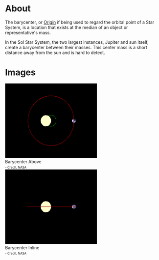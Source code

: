 <!-- TITLE: Barycenter -->
<!-- SUBTITLE: Center of mass -->

# About
The barycenter, or [Origin](/mathematics/origin) if being used to regard the orbital point of a Star System, is a location that exists at the median of an object or representative's mass.

In the Sol Star System, the two largest instances, Jupiter and sun itself, create a barycenter between their masses. This center mass is a short distance away from the sun and is hard to detect.

# Images
<link rel="stylesheet" href="/uploads/css/core.css">

<div class="gallery">
	<a target="_blank" href="/uploads/math/barycenter-above.gif">
		<img src="/uploads/math/barycenter-above.gif" alt="drawing"/>
	</a>
	<div class="desc">Barycenter Above<br><font size="1">- Credit, NASA</font></div>
</div>

<div class="gallery">
	<a target="_blank" href="/uploads/math/barycenter-inline.gif">
		<img src="/uploads/math/barycenter-inline.gif" alt="drawing"/>
	</a>
	<div class="desc">Barycenter Inline<br><font size="1">- Credit, NASA</font></div>
</div>